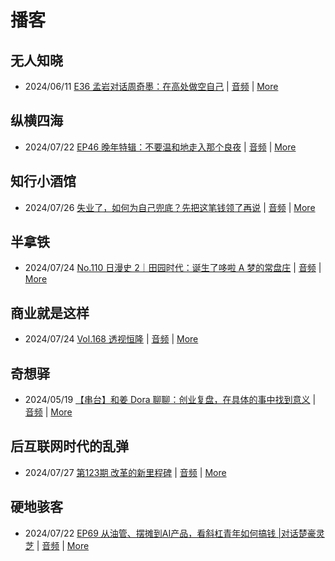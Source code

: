 # 播客

## 无人知晓
- 2024/06/11 [E36 孟岩对话周奇墨：在高处做空自己](https://www.xiaoyuzhoufm.com/episode/6667f31dc26e396a36eefe25) | [音频](https://dts-api.xiaoyuzhoufm.com/track/611719d3cb0b82e1df0ad29e/6667f31dc26e396a36eefe25/media.xyzcdn.net/ljJYPINg_uUnMMt8WMuIsiU41BZt.m4a) | [More](channels/%E6%97%A0%E4%BA%BA%E7%9F%A5%E6%99%93.md)

## 纵横四海
- 2024/07/22 [EP46 晚年特辑：不要温和地走入那个良夜](https://www.ximalaya.com/sound/743016477) | [音频](https://audio.xmcdn.com/storages/1da1-audiofreehighqps/66/46/GKwRIMAKc7cBBgNOqAL0lyx-.m4a) | [More](channels/%E7%BA%B5%E6%A8%AA%E5%9B%9B%E6%B5%B7.md)

## 知行小酒馆
- 2024/07/26 [失业了，如何为自己兜底？先把这笔钱领了再说](https://www.xiaoyuzhoufm.com/episode/66a31b1b33ddcbb53c2fdafc) | [音频](https://dts-api.xiaoyuzhoufm.com/track/6013f9f58e2f7ee375cf4216/66a31b1b33ddcbb53c2fdafc/media.xyzcdn.net/lmGZiVsgFMGkY7GunQxGGF2_qGHn.m4a) | [More](channels/%E7%9F%A5%E8%A1%8C%E5%B0%8F%E9%85%92%E9%A6%86.md)

## 半拿铁
- 2024/07/24 [No.110 日漫史 2｜田园时代：诞生了哆啦 A 梦的常盘庄](https://www.ximalaya.com/sound/743266948) | [音频](https://dl.wavpub.com/item/227_31599985_2325.m4a) | [More](channels/%E5%8D%8A%E6%8B%BF%E9%93%81.md)

## 商业就是这样
- 2024/07/24 [Vol.168 透视恒隆](https://www.ximalaya.com/sound/743600967) | [音频](https://audio.xmcdn.com/storages/4ef9-audiofreehighqps/5E/94/GKwRIW4KeCicATD-9AL2VPQk.m4a) | [More](channels/%E5%95%86%E4%B8%9A%E5%B0%B1%E6%98%AF%E8%BF%99%E6%A0%B7.md)

## 奇想驿
- 2024/05/19 [【串台】和姜 Dora 聊聊：创业复盘，在具体的事中找到意义](https://www.xiaoyuzhoufm.com/episode/664962d382b428eafd844366) | [音频](https://dts-api.xiaoyuzhoufm.com/track/6034daea97755b8fc9c66480/664962d382b428eafd844366/media.xyzcdn.net/llloyy2KoUURla1cgosxmkenwwHw.m4a) | [More](channels/%E5%A5%87%E6%83%B3%E9%A9%BF.md)

## 后互联网时代的乱弹
- 2024/07/27 [第123期 改革的新里程碑](https://hosting.wavpub.cn/pie/ep123/) | [音频](https://tk.wavpub.com/WPDL_JcZQhYvkPXacXbQHWCxWftHYpAWqnvxPRTBAzUkMrcYkEmvkqmMZdXrrVs-44.mp3) | [More](channels/%E5%90%8E%E4%BA%92%E8%81%94%E7%BD%91%E6%97%B6%E4%BB%A3%E7%9A%84%E4%B9%B1%E5%BC%B9.md)

## 硬地骇客
- 2024/07/22 [EP69 从油管、摆摊到AI产品，看斜杠青年如何搞钱 |对话楚豪灵芝](https://www.xiaoyuzhoufm.com/episode/669e659237236c546ef416c5) | [音频](https://dts-api.xiaoyuzhoufm.com/track/640ee2438be5d40013fe4a87/669e659237236c546ef416c5/media.xyzcdn.net/llPMgV6eWveBYQFbjB8_hwxujEnf.m4a) | [More](channels/%E7%A1%AC%E5%9C%B0%E9%AA%87%E5%AE%A2.md)

